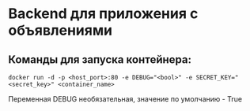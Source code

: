 # Backend для приложения с объявлениями

## Команды для запуска контейнера:

    docker run -d -p <host_port>:80 -e DEBUG="<bool>" -e SECRET_KEY="<secret_key>" <container_name>

Переменная DEBUG необязательная, значение по умолчанию - True

